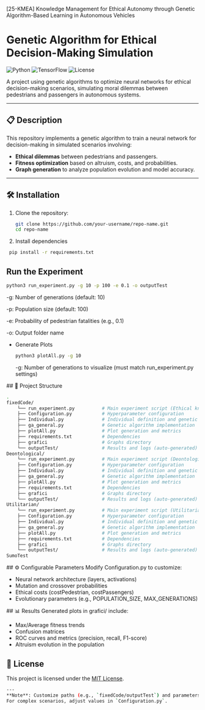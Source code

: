 [25-KMEA] Knowledge Management for Ethical Autonomy through Genetic Algorithm-Based Learning in Autonomous Vehicles

# Genetic Algorithm for Ethical Decision-Making Simulation

![Python](https://img.shields.io/badge/Python-3.8%2B-blue)
![TensorFlow](https://img.shields.io/badge/TensorFlow-2.6%2B-orange)
![License](https://img.shields.io/badge/License-MIT-green)

A project using genetic algorithms to optimize neural networks for ethical decision-making scenarios, simulating moral dilemmas between pedestrians and passengers in autonomous systems.

---

## 📋 Description
This repository implements a genetic algorithm to train a neural network for decision-making in simulated scenarios involving:
- **Ethical dilemmas** between pedestrians and passengers.
- **Fitness optimization** based on altruism, costs, and probabilities.
- **Graph generation** to analyze population evolution and model accuracy.

---

## 🛠 Installation

1. Clone the repository:
   ```bash
   git clone https://github.com/your-username/repo-name.git
   cd repo-name
   ```
3. Install dependencies
  ```bash
   pip install -r requirements.txt
  ```
## Run the Experiment
  ```bash
  python3 run_experiment.py -g 10 -p 100 -e 0.1 -o outputTest
  ```
-g: Number of generations (default: 10)

-p: Population size (default: 100)

-e: Probability of pedestrian fatalities (e.g., 0.1)

-o: Output folder name

- Generate Plots

   ```bash
   python3 plotAll.py -g 10
   ```
   -g: Number of generations to visualize (must match run_experiment.py settings)
   
## 📁 Project Structure

```bash
.
fixedCode/
    └── run_experiment.py          # Main experiment script (Ethical knob approach)
    ├── Configuration.py           # Hyperparameter configuration
    ├── Individual.py              # Individual definition and genetic operations
    ├── ga_general.py              # Genetic algorithm implementation
    ├── plotAll.py                 # Plot generation and metrics
    ├── requirements.txt           # Dependencies
    ├── grafici                    # Graphs directory
    └── outputTest/                # Results and logs (auto-generated)
Deontological/
    └── run_experiment.py          # Main experiment script (Deontological approach)
    ├── Configuration.py           # Hyperparameter configuration
    ├── Individual.py              # Individual definition and genetic operations
    ├── ga_general.py              # Genetic algorithm implementation
    ├── plotAll.py                 # Plot generation and metrics
    ├── requirements.txt           # Dependencies
    ├── grafici                    # Graphs directory
    └── outputTest/                # Results and logs (auto-generated)
Utilitarian/
    └── run_experiment.py          # Main experiment script (Utilitarian Approach)
    ├── Configuration.py           # Hyperparameter configuration
    ├── Individual.py              # Individual definition and genetic operations
    ├── ga_general.py              # Genetic algorithm implementation
    ├── plotAll.py                 # Plot generation and metrics
    ├── requirements.txt           # Dependencies
    ├── grafici                    # Graphs directory
    └── outputTest/                # Results and logs (auto-generated)
SumoTest

```

## ⚙️ Configurable Parameters
Modify Configuration.py to customize:
- Neural network architecture (layers, activations)
- Mutation and crossover probabilities
- Ethical costs (costPedestrian, costPassengers)
- Evolutionary parameters (e.g., POPULATION_SIZE, MAX_GENERATIONS)

## 📊 Results
Generated plots in grafici/ include:
- Max/Average fitness trends
- Confusion matrices
- ROC curves and metrics (precision, recall, F1-score)
- Altruism evolution in the population

## 📄 License
This project is licensed under the [MIT License](LICENSE).


```bash
---
**Note**: Customize paths (e.g., `fixedCode/outputTest`) and parameters as needed.
For complex scenarios, adjust values in `Configuration.py`.
```
 

   
